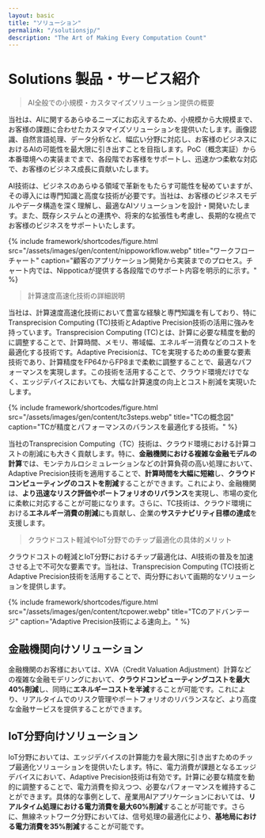 ```yaml
---
layout: basic
title: "ソリューション"
permalink: "/solutionsjp/"
description: "The Art of Making Every Computation Count"
---
```


# Solutions 製品・サービス紹介

> AI全般での小規模・カスタマイズソリューション提供の概要

当社は、AIに関するあらゆるニーズにお応えするため、小規模から大規模まで、お客様の課題に合わせたカスタマイズソリューションを提供いたします。画像認識、自然言語処理、データ分析など、幅広い分野に対応し、お客様のビジネスにおけるAIの可能性を最大限に引き出すことを目指します。PoC（概念実証）から本番環境への実装までまで、各段階でお客様をサポートし、迅速かつ柔軟な対応で、お客様のビジネス成長に貢献いたします。

AI技術は、ビジネスのあらゆる領域で革新をもたらす可能性を秘めていますが、その導入には専門知識と高度な技術が必要です。当社は、お客様のビジネスモデルやデータ構造を深く理解し、最適なAIソリューションを設計・開発いたします。また、既存システムとの連携や、将来的な拡張性も考慮し、長期的な視点でお客様のビジネスをサポートいたします。



{% include framework/shortcodes/figure.html src="/assets/images/gen/content/nippoworkflow.webp" title="ワークフローチャート" caption="顧客のアプリケーション開発から実装までのプロセス。チャート内では、Nippoticaが提供する各段階でのサポート内容を明示的に示す。" %}

> 計算速度高速化技術の詳細説明

当社は、計算速度高速化技術において豊富な経験と専門知識を有しており、特にTransprecision Computing (TC)技術とAdaptive Precision技術の活用に強みを持っています。Transprecision Computing (TC)とは、計算に必要な精度を動的に調整することで、計算時間、メモリ、帯域幅、エネルギー消費などのコストを最適化する技術です。Adaptive Precisionは、TCを実現するための重要な要素技術であり、計算精度をFP64からFP8まで柔軟に調整することで、最適なパフォーマンスを実現します。この技術を活用することで、クラウド環境だけでなく、エッジデバイスにおいても、大幅な計算速度の向上とコスト削減を実現いたします。

{% include framework/shortcodes/figure.html src="/assets/images/gen/content/tc3steps.webp" title="TCの概念図" caption="TCが精度とパフォーマンスのバランスを最適化する技術。" %}

当社のTransprecision Computing（TC）技術は、クラウド環境における計算コストの削減にも大きく貢献します。特に、**金融機関における複雑な金融モデルの計算**では、モンテカルロシミュレーションなどの計算負荷の高い処理において、Adaptive Precision技術を適用することで、**計算時間を大幅に短縮**し、**クラウドコンピューティングのコストを削減**することができます。これにより、金融機関は、**より迅速なリスク評価やポートフォリオのリバランス**を実現し、市場の変化に柔軟に対応することが可能になります。さらに、TC技術は、クラウド環境における**エネルギー消費の削減**にも貢献し、企業の**サステナビリティ目標の達成**を支援します。


> クラウドコスト軽減やIoT分野でのチップ最適化の具体的メリット

クラウドコストの軽減とIoT分野におけるチップ最適化は、AI技術の普及を加速させる上で不可欠な要素です。当社は、Transprecision Computing (TC)技術とAdaptive Precision技術を活用することで、両分野において画期的なソリューションを提供します。

{% include framework/shortcodes/figure.html src="/assets/images/gen/content/tcpower.webp" title="TCのアドバンテージ" caption="Adaptive Precision技術による速向上。" %}

## 金融機関向けソリューション

金融機関のお客様においては、XVA（Credit Valuation Adjustment）計算などの複雑な金融モデリングにおいて、**クラウドコンピューティングコストを最大40%削減**し、同時に**エネルギーコストを半減**することが可能です。これにより、リアルタイムでのリスク管理やポートフォリオのリバランスなど、より高度な金融サービスを提供することができます。

## IoT分野向けソリューション

IoT分野においては、エッジデバイスの計算能力を最大限に引き出すためのチップ最適化ソリューションを提供いたします。特に、電力消費が課題となるエッジデバイスにおいて、Adaptive Precision技術は有効です。計算に必要な精度を動的に調整することで、電力消費を抑えつつ、必要なパフォーマンスを維持することができます。具体的な事例として、産業用AIアプリケーションにおいては、**リアルタイム処理における電力消費を最大60%削減**することが可能です。さらに、無線ネットワーク分野においては、信号処理の最適化により、**基地局における電力消費を35%削減**することが可能です。

